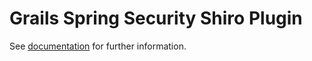 Grails Spring Security Shiro Plugin
==================================

See [documentation](http://grails-plugins.github.io/grails-spring-security-shiro/) for further information.
